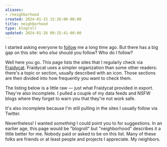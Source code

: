 ```yaml
---
aliases:
- /neighborhood
created: 2024-01-15 15:26:06-08:00
title: neighborhood
type: blogroll
updated: 2024-01-26 09:15:41-08:00
---
```


I started asking everyone to [follow](follow.md) me a long time ago. But there has a big gap on this site: who *else* should you follow? Who do *I* follow?

Well here you go. This page lists the sites that I regularly check via [Fraidycat](https://fraidyc.at). Fraidycat uses a simpler organization than some other readers: there's a topic or section, usually described with an icon. Those sections are then divided into how frequently you want to check them.

The listing below is a little raw — just what Fraidycat provided in export. They're also incomplete. I pulled a couple of my data feeds and NSFW blogs where they forget to warn you that they're not work safe.

It's also incomplete because I'm still pulling in the sites I usually follow via Twitter.

Nevertheless! I wanted *something* I could point you to for suggestions. In an earlier age, this page would be "blogroll" but "neighborhood" describes it a little better for me. Nobody paid or asked to be on this list. Many of these folks are friends or at least people and projects I appreciate. My neighbors.